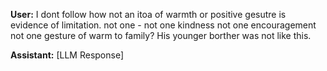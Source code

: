 **User:**
I dont follow how not an itoa of warmth or positive gesutre is evidence of limitation. not one - not one kindness not one encouragement not one gesture of warm to family? His younger borther was not like this. 

**Assistant:**
[LLM Response]

